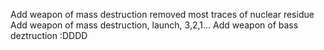 
Add weapon of mass destruction
removed most traces of nuclear residue
Add weapon of mass destruction, launch, 3,2,1...
Add weapon of bass deztruction :DDDD
